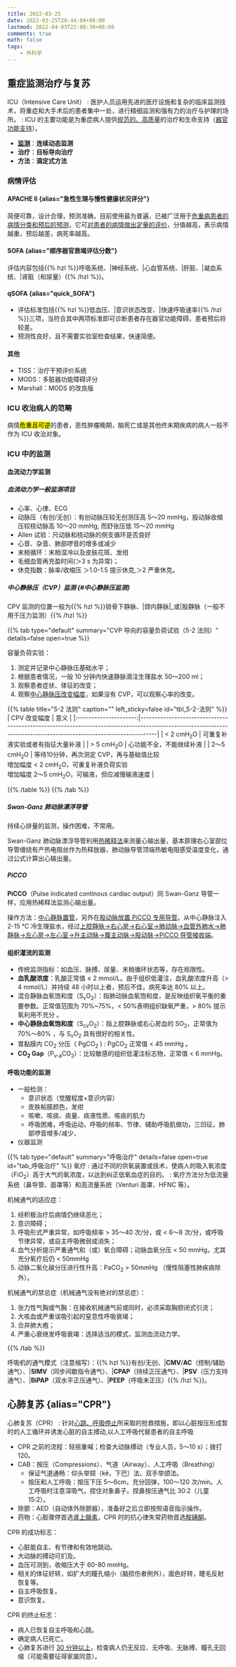 ```yaml
---
title: 2022-03-25
date: 2022-03-25T20:44:04+08:00
lastmod: 2022-04-03T22:08:30+08:00
comments: true
math: false
tags:
    - 外科学
---
```


## 重症监测治疗与复苏

ICU（Intensive Care Unit）
: 医护人员运用先进的医疗设施和复杂的临床监测技术，将重症和大手术后的患者集中一处，进行精细监测和强有力的治疗与护理的场所。
: ICU 的主要功能是为重症病人提供<ins>规范的、高质量</ins>的治疗和生命支持（<ins>器官功能支持</ins>）。

- [**监测**](#icu-中的监测)：**连续动态监测**
- **治疗**：**目标导向治疗**
- **方法**：**滴定式方法**

### 病情评估

#### APACHE Ⅱ {alias="急性生理与慢性健康状况评分"} 

简便可靠，设计合理，预测准确，目前使用最为普遍，已被广泛用于<ins>危重病患者的病情分类和预后的预测</ins>，它可<ins>对患者的病情做出定量的评价</ins>，分值越高，表示病情越重，预后越差，病死率越高。

#### SOFA {alias="顺序器官衰竭评估分数"}

评估内容包括{{% hzl %}}呼吸系统、|神经系统、|心血管系统、|肝脏、|凝血系统、|肾脏（和尿量）{{% /hzl %}}。

#### qSOFA {alias="quick\_SOFA"}

- 评估标准包括{{% hzl %}}低血压、|意识状态改变、|快速呼吸速率{{% /hzl %}}三项，当符合其中两项标准即可诊断患者存在器官功能障碍，患者预后将较差。
- 预测性良好，且不需要实验室检查结果，快速简便。

#### 其他

- TISS：治疗干预评价系统
- MODS：多脏器功能障碍评分
- Marshall：MODS 的改良版

### ICU 收治病人的范畴

病情<mark>危重且可逆</mark>的患者，恶性肿瘤晚期，脑死亡或是其他终末期疾病的病人一般不作为 ICU 收治对象。

### ICU 中的监测

#### 血流动力学监测

##### 血流动力学一般监测项目

- 心率、心律、ECG
- 动脉压（有创/无创）：有创动脉压较无创测压高 5～20 mmHg，股动脉收缩压较桡动脉高 10～20 mmHg, 而舒张压低 15～20 mmHg
- Allen 试验：尺动脉和桡动脉的侧支循环是否良好
- 心音、杂音、肺部啰音的增多或减少
- 末梢循环：末梢湿冷以及皮肤花斑、发绀
- 毛细血管再充盈时间(＞3 s 为异常)；
- 休克指数：脉率/收缩压 ＞1.0-1.5 提示休克,＞2 严重休克。

##### 中心静脉压（CVP）监测 {#中心静脉压监测}

CPV 监测的位置一般为{{% hzl %}}锁骨下静脉、|颈内静脉|_或|股静脉（一般不用于压力监测）{{% /hzl %}}

{{% tab type="default" summary="CVP 导向的容量负荷试验（5-2 法则）" details=false open=true %}}

容量负荷实验：
1. 测定并记录中心静脉压基础水平；
2. 根据患者情况，一般 10 分钟内快速静脉滴注生理盐水 50～200 ml；
3. 观察患者症状、体征的改变；
4. 观察<ins>中心静脉压改变幅度</ins>，如果没有 CVP，可以观察心率的改变。

{{% table title="5-2 法则" caption="" left_sticky=false id="tbl_5-2-法则"  %}}
|      CPV 改变幅度     | 意义                                                                                                                                                           |
|:---------------------:|------------------------------------------------------------------------------------------------------------------------------------------------------------------|
|  < 2 cmH<sub>2</sub>O | 可重复补液实验或者有指征大量补液                                                                                                                               |
|  > 5 cmH<sub>2</sub>O | 心功能不全，不能继续补液                                                                                                                                       |
| 2～5 cmH<sub>2</sub>O | 等待10分钟，再次测定 CVP，再与基础值比较<br/>增加幅度 < 2 cmH<sub>2</sub>O，可重复补液负荷实验<br/>增加幅度 2～5 cmH<sub>2</sub>O，可输液，但应减慢输液速度 |

{{% /table %}}
{{% /tab %}}

##### Swan-Ganz 肺动脉漂浮导管

持续心排量的监测，操作困难，不常用。

Swan-Ganz 肺动脉漂浮导管利用<ins>热稀释法</ins>来测量心输出量，基本原理右心室部位导管缠绕有产热电阻丝作为热释放器，肺动脉导管顶端热敏电阻感受温度变化，通过公式计算出心输出量。

##### PiCCO

**PiCCO**（Pulse indicated continous cardiac output）同 Swan-Ganz 导管一样，应用热稀释法监测心输出量。

操作方法：<ins>中心静脉置管</ins>，另外在<ins>股动脉放置 PiCCO 专用导管</ins>。从中心静脉注入 2-15 ℃ 冷生理盐水，经过<ins>上腔静脉→右心房→右心室→肺动脉→血管外肺水→肺静脉→左心房→左心室→升主动脉→腹主动脉→股动脉→PiCCO 导管接收端</ins>。

#### 组织灌流的监测

- 传统监测指标：如血压、脉搏、尿量、末梢循环状态等，存在局限性。
- **血乳酸浓度**：乳酸正常值 ≤ 2 mmol/L。由于组织低灌注，血乳酸浓度升高（> 4 mmol/L）并持续 48 小时以上者，预后不佳，病死率达 80% 以上。
- 混合静脉血氧饱和度（S<sub>v</sub>O<sub>2</sub>）：指肺动脉血氧饱和度，是反映组织氧平衡的重要参数。正常值范围为 70%~75%，\< 50%表明组织缺氧严重，\> 80% 提示氧利用不充分 。
- **中心静脉血氧饱和度**（S<sub>cv</sub>O<sub>2</sub>）：指上腔静脉或右心房血的 SO<sub>2</sub>，正常值为 70%～80% ，与 S<sub>v</sub>O<sub>2</sub> 具有很好的相关性。
- 胃黏膜内 CO<sub>2</sub> 分压（ PgCO<sub>2</sub> ) : PgCO<sub>2</sub> 正常值 \< 45 mmHg 。
- **CO<sub>2</sub> Gap**（P<sub>v-a</sub>CO<sub>2</sub>）：比较敏感的组织低灌注标志物，正常值 \< 6 mmHg。

#### 呼吸功能的监测

- 一般检测：
    - 意识状态（觉醒程度+意识内容）
    - 皮肤粘膜颜色，发绀
    - 咳嗽、咳痰、痰量、痰液性质、咳痰的肌力
    - 呼吸困难，呼吸运动，呼吸的频率、节律、辅助呼吸肌做功，三凹征，肺部啰音增多/减少，
- 仪器监测

{{% tab type="default" summary="呼吸治疗" details=false open=true id="tab_呼吸治疗" %}}
氧疗
: 通过不同的供氧装置或技术，使病人的吸入氧浓度（FiO<sub>2</sub>）高于大气的氧浓度，以达到纠正低氧血症的目的。
: 氧疗方法分为低流量系统（鼻导管、面罩等）和高流量系统（Venturi 面罩、HFNC 等）。

机械通气的适应症：

1. 经积极治疗后病情仍继续恶化；
2. 意识障碍；
3. 呼吸形式严重异常，如呼吸频率 \> 35～40 次/分，或 < 6～8 次/分，或呼吸节律异常，或自主呼吸微弱或消失；
4. 血气分析提示严重通气和（或）氧合障碍；动脉血氧分压 < 50 mmHg，尤其充分氧疗后仍 < 50mmHg
5. 动脉二氧化碳分压进行性升高：PaCO<sub>2</sub> \> 50mmHg （慢性阻塞性肺疾病除外）。

机械通气的禁忌症（机械通气没有绝对的禁忌症）：

1. 张力性气胸或气胸：在接收机械通气前或同时，必须采取胸腔闭式引流；
2. 大咳血或严重误吸引起的窒息性呼吸衰竭；
3. 合并肺大疱；
4. 严重心衰继发呼吸衰竭：选择适当的模式，监测血流动力学。

{{% /tab %}}

呼吸机的通气模式（注意缩写）：{{% hzl %}}有创/无创、|**CMV**/**AC**（控制/辅助通气）、|**SIMV**（同步间歇指令通气）、|**CPAP**（持续正压通气）、|**PSV**（压力支持通气）、|**BiPAP**（双水平正压通气）、|**PEEP**（呼吸末正压）{{% /hzl %}}。

## 心肺复苏 {alias="CPR"}

心肺复苏（CPR）
: 针对<ins>心跳、呼吸停止</ins>所采取的抢救措施，即以心脏按压形成暂时的人工循环并诱发心脏的自主搏动,以人工呼吸代替患者的自主呼吸

- CPR 之前的流程：轻摇重喊；检查大动脉搏动（专业人员，5～10 s）；拨打 120。
- CAB：按压（Compressions）、气道（Airway）、人工呼吸（Breathing）
    - 保证气道通畅：仰头举颏（kē，下巴）法、双手举颌法。
    - 按压和人工呼吸：按压下压 5～6cm，充分回弹，100～120 次/min。人工呼吸时注意深吸气，捏住对象鼻子。捏鼻按压通气比 30:2（儿童 15:2）。
- 除颤：AED（自动体外除颤器），准备好之后立即按照语音指示操作。
- 药物：心脏骤停首选<ins>肾上腺素</ins>，CPR 时的抗心律失常药物首选<ins>胺碘酮</ins>。

CPR 的成功标志：

- 心脏能自主、有节律和有效地跳动。
- 大动脉的搏动可扪及。
- 血压可测到，收缩压大于 60-80 mmHg。
- 相关的体征好转，如扩大的瞳孔缩小（脑损伤者例外），面色好转，睫毛反射恢复等。
- 自主呼吸恢复。
- 意识恢复。

CPR 的终止标志：

- 病人已恢复自主呼吸和心跳。
- 确定病人已死亡。
- 心肺复苏进行 <ins>30 分钟以上</ins>，检查病人仍无反应、无呼吸、无脉搏、瞳孔无回缩（可能需要征得家属同意）。

